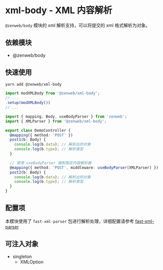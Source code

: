 # xml-body - XML 内容解析

`@zenweb/body` 模块的 xml 解析支持，可以将提交的 xml 格式解析为对象。

## 依赖模块

- @zenweb/body

## 快速使用

```bash
yarn add @zenweb/xml-body
```

```ts title="src/index.ts"
import modXMLBody from '@zenweb/xml-body';
// ...
.setup(modXMLBody())
// ...
```

```ts title="src/controller/upload.ts"
import { mapping, Body, useBodyParser } from 'zenweb';
import { XMLParser } from '@zenweb/xml-body';

export class DemoController {
  @mapping({ method: 'POST' })
  post1(b: Body) {
    console.log(b.data); // 解析出的对象
    console.log(b.type); // 解析类型
  }

  // 使用 useBodyParser 强制指定内容解析器
  @mapping({ method: 'POST', middleware: useBodyParser(XMLParser) })
  post2(b: Body) {
    console.log(b.data); // 解析出的对象
    console.log(b.type); // 解析类型
  }
}
```

## 配置项

本模块使用了 `fast-xml-parser` 包进行解析处理，详细配置请参考 [fast-xml-parser](https://www.npmjs.com/package/fast-xml-parser)

## 可注入对象

- singleton
  - XMLOption
